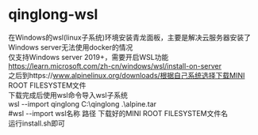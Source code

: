 # qinglong-wsl
在Windows的wsl(linux子系统)环境安装青龙面板，主要是解决云服务器安装了Windows server无法使用docker的情况  
仅支持Windows server 2019+，需要开启WSL功能  
https://learn.microsoft.com/zh-cn/windows/wsl/install-on-server  
之后到https://www.alpinelinux.org/downloads/根据自己系统选择下载MINI ROOT FILESYSTEM文件  
下载完成后使用wsl命令导入wsl子系统  
wsl --import qinglong C:\qinglong .\alpine.tar  
#wsl --import wsl名称 路径 下载好的MINI ROOT FILESYSTEM文件名  
运行install.sh即可  
